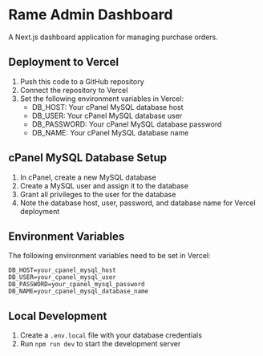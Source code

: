 # Rame Admin Dashboard

A Next.js dashboard application for managing purchase orders.

## Deployment to Vercel

1. Push this code to a GitHub repository
2. Connect the repository to Vercel
3. Set the following environment variables in Vercel:
   - DB_HOST: Your cPanel MySQL database host
   - DB_USER: Your cPanel MySQL database user
   - DB_PASSWORD: Your cPanel MySQL database password
   - DB_NAME: Your cPanel MySQL database name

## cPanel MySQL Database Setup

1. In cPanel, create a new MySQL database
2. Create a MySQL user and assign it to the database
3. Grant all privileges to the user for the database
4. Note the database host, user, password, and database name for Vercel deployment

## Environment Variables

The following environment variables need to be set in Vercel:

```
DB_HOST=your_cpanel_mysql_host
DB_USER=your_cpanel_mysql_user
DB_PASSWORD=your_cpanel_mysql_password
DB_NAME=your_cpanel_mysql_database_name
```

## Local Development

1. Create a `.env.local` file with your database credentials
2. Run `npm run dev` to start the development server